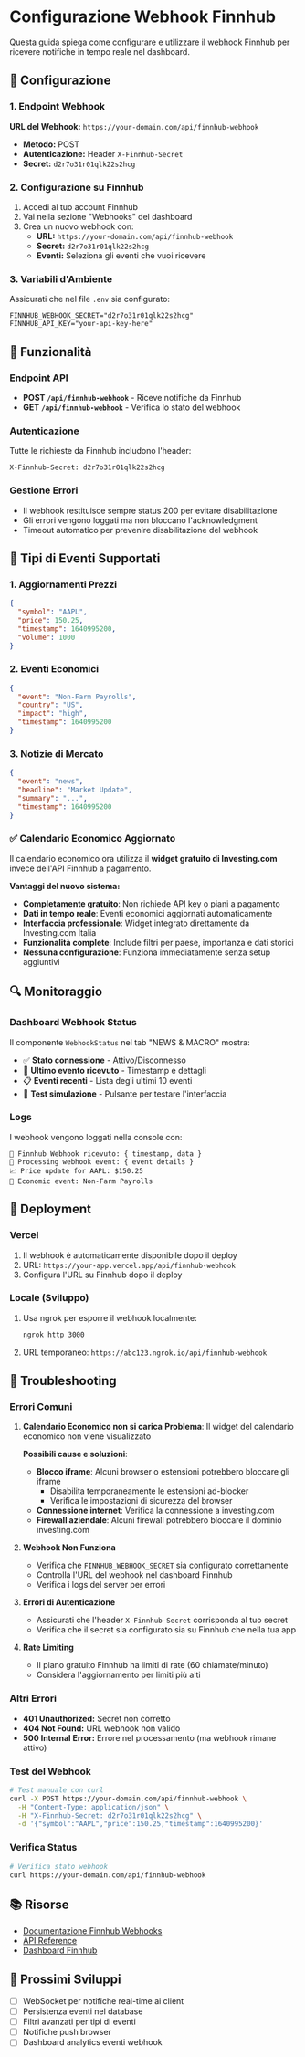 # Configurazione Webhook Finnhub

Questa guida spiega come configurare e utilizzare il webhook Finnhub per ricevere notifiche in tempo reale nel dashboard.

## 🔧 Configurazione

### 1. Endpoint Webhook

**URL del Webhook:** `https://your-domain.com/api/finnhub-webhook`

- **Metodo:** POST
- **Autenticazione:** Header `X-Finnhub-Secret`
- **Secret:** `d2r7o31r01qlk22s2hcg`

### 2. Configurazione su Finnhub

1. Accedi al tuo account Finnhub
2. Vai nella sezione "Webhooks" del dashboard
3. Crea un nuovo webhook con:
   - **URL:** `https://your-domain.com/api/finnhub-webhook`
   - **Secret:** `d2r7o31r01qlk22s2hcg`
   - **Eventi:** Seleziona gli eventi che vuoi ricevere

### 3. Variabili d'Ambiente

Assicurati che nel file `.env` sia configurato:

```env
FINNHUB_WEBHOOK_SECRET="d2r7o31r01qlk22s2hcg"
FINNHUB_API_KEY="your-api-key-here"
```

## 📡 Funzionalità

### Endpoint API

- **POST `/api/finnhub-webhook`** - Riceve notifiche da Finnhub
- **GET `/api/finnhub-webhook`** - Verifica lo stato del webhook

### Autenticazione

Tutte le richieste da Finnhub includono l'header:
```
X-Finnhub-Secret: d2r7o31r01qlk22s2hcg
```

### Gestione Errori

- Il webhook restituisce sempre status 200 per evitare disabilitazione
- Gli errori vengono loggati ma non bloccano l'acknowledgment
- Timeout automatico per prevenire disabilitazione del webhook

## 🎯 Tipi di Eventi Supportati

### 1. Aggiornamenti Prezzi
```json
{
  "symbol": "AAPL",
  "price": 150.25,
  "timestamp": 1640995200,
  "volume": 1000
}
```

### 2. Eventi Economici
```json
{
  "event": "Non-Farm Payrolls",
  "country": "US",
  "impact": "high",
  "timestamp": 1640995200
}
```

### 3. Notizie di Mercato
```json
{
  "event": "news",
  "headline": "Market Update",
  "summary": "...",
  "timestamp": 1640995200
}
```

### ✅ Calendario Economico Aggiornato

Il calendario economico ora utilizza il **widget gratuito di Investing.com** invece dell'API Finnhub a pagamento.

**Vantaggi del nuovo sistema:**
- **Completamente gratuito**: Non richiede API key o piani a pagamento
- **Dati in tempo reale**: Eventi economici aggiornati automaticamente
- **Interfaccia professionale**: Widget integrato direttamente da Investing.com Italia
- **Funzionalità complete**: Include filtri per paese, importanza e dati storici
- **Nessuna configurazione**: Funziona immediatamente senza setup aggiuntivi

## 🔍 Monitoraggio

### Dashboard Webhook Status

Il componente `WebhookStatus` nel tab "NEWS & MACRO" mostra:

- ✅ **Stato connessione** - Attivo/Disconnesso
- 📡 **Ultimo evento ricevuto** - Timestamp e dettagli
- 📋 **Eventi recenti** - Lista degli ultimi 10 eventi
- 🧪 **Test simulazione** - Pulsante per testare l'interfaccia

### Logs

I webhook vengono loggati nella console con:

```
📡 Finnhub Webhook ricevuto: { timestamp, data }
🔄 Processing webhook event: { event details }
📈 Price update for AAPL: $150.25
📰 Economic event: Non-Farm Payrolls
```

## 🚀 Deployment

### Vercel

1. Il webhook è automaticamente disponibile dopo il deploy
2. URL: `https://your-app.vercel.app/api/finnhub-webhook`
3. Configura l'URL su Finnhub dopo il deploy

### Locale (Sviluppo)

1. Usa ngrok per esporre il webhook localmente:
   ```bash
   ngrok http 3000
   ```

2. URL temporaneo: `https://abc123.ngrok.io/api/finnhub-webhook`

## 🔧 Troubleshooting

### Errori Comuni

1. **Calendario Economico non si carica**
   **Problema**: Il widget del calendario economico non viene visualizzato
   
   **Possibili cause e soluzioni**:
   - **Blocco iframe**: Alcuni browser o estensioni potrebbero bloccare gli iframe
     - Disabilita temporaneamente le estensioni ad-blocker
     - Verifica le impostazioni di sicurezza del browser
   - **Connessione internet**: Verifica la connessione a investing.com
   - **Firewall aziendale**: Alcuni firewall potrebbero bloccare il dominio investing.com

2. **Webhook Non Funziona**
   - Verifica che `FINNHUB_WEBHOOK_SECRET` sia configurato correttamente
   - Controlla l'URL del webhook nel dashboard Finnhub
   - Verifica i logs del server per errori

3. **Errori di Autenticazione**
   - Assicurati che l'header `X-Finnhub-Secret` corrisponda al tuo secret
   - Verifica che il secret sia configurato sia su Finnhub che nella tua app

4. **Rate Limiting**
   - Il piano gratuito Finnhub ha limiti di rate (60 chiamate/minuto)
   - Considera l'aggiornamento per limiti più alti

### Altri Errori

- **401 Unauthorized:** Secret non corretto
- **404 Not Found:** URL webhook non valido
- **500 Internal Error:** Errore nel processamento (ma webhook rimane attivo)

### Test del Webhook

```bash
# Test manuale con curl
curl -X POST https://your-domain.com/api/finnhub-webhook \
  -H "Content-Type: application/json" \
  -H "X-Finnhub-Secret: d2r7o31r01qlk22s2hcg" \
  -d '{"symbol":"AAPL","price":150.25,"timestamp":1640995200}'
```

### Verifica Status

```bash
# Verifica stato webhook
curl https://your-domain.com/api/finnhub-webhook
```

## 📚 Risorse

- [Documentazione Finnhub Webhooks](https://finnhub.io/docs/api/webhook)
- [API Reference](https://finnhub.io/docs/api)
- [Dashboard Finnhub](https://finnhub.io/dashboard)

## 🔄 Prossimi Sviluppi

- [ ] WebSocket per notifiche real-time ai client
- [ ] Persistenza eventi nel database
- [ ] Filtri avanzati per tipi di eventi
- [ ] Notifiche push browser
- [ ] Dashboard analytics eventi webhook